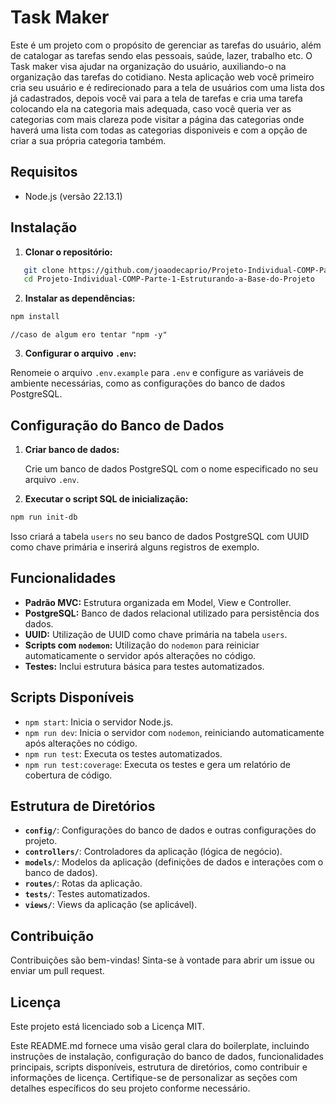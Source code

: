 # Task Maker

Este é um projeto com o propósito de gerenciar as tarefas do usuário, além de catalogar as tarefas sendo elas pessoais, saúde, lazer, trabalho etc. O Task maker visa ajudar na organização do usuário, auxiliando-o na organização das tarefas do cotidiano. Nesta aplicação web você primeiro cria seu usuário e é redirecionado para a tela de usuários com uma lista dos já cadastrados, depois você vai para a tela de tarefas e cria uma tarefa colocando ela na categoria mais adequada, caso você queria ver as categorias com mais clareza pode visitar a página das categorias onde haverá uma lista com todas as categorias disponiveis e com a opção de criar a sua própria categoria também.

## Requisitos

- Node.js (versão 22.13.1)

## Instalação

1. **Clonar o repositório:**

```bash
   git clone https://github.com/joaodecaprio/Projeto-Individual-COMP-Parte-1-Estruturando-a-Base-do-Projeto
   cd Projeto-Individual-COMP-Parte-1-Estruturando-a-Base-do-Projeto
```

2. **Instalar as dependências:**
    
```bash
npm install
```
    //caso de algum ero tentar "npm -y"
3. **Configurar o arquivo `.env`:**
    
Renomeie o arquivo `.env.example` para `.env` e configure as variáveis de ambiente necessárias, como as configurações do banco de dados PostgreSQL.
    

Configuração do Banco de Dados
------------------------------

1. **Criar banco de dados:**
    
    Crie um banco de dados PostgreSQL com o nome especificado no seu arquivo `.env`.
    
2. **Executar o script SQL de inicialização:**
    
```bash
npm run init-db
```
    
Isso criará a tabela `users` no seu banco de dados PostgreSQL com UUID como chave primária e inserirá alguns registros de exemplo.
    

Funcionalidades
---------------

* **Padrão MVC:** Estrutura organizada em Model, View e Controller.
* **PostgreSQL:** Banco de dados relacional utilizado para persistência dos dados.
* **UUID:** Utilização de UUID como chave primária na tabela `users`.
* **Scripts com `nodemon`:** Utilização do `nodemon` para reiniciar automaticamente o servidor após alterações no código.
* **Testes:** Inclui estrutura básica para testes automatizados.

Scripts Disponíveis
-------------------

* `npm start`: Inicia o servidor Node.js.
* `npm run dev`: Inicia o servidor com `nodemon`, reiniciando automaticamente após alterações no código.
* `npm run test`: Executa os testes automatizados.
* `npm run test:coverage`: Executa os testes e gera um relatório de cobertura de código.

Estrutura de Diretórios
-----------------------

* **`config/`**: Configurações do banco de dados e outras configurações do projeto.
* **`controllers/`**: Controladores da aplicação (lógica de negócio).
* **`models/`**: Modelos da aplicação (definições de dados e interações com o banco de dados).
* **`routes/`**: Rotas da aplicação.
* **`tests/`**: Testes automatizados.
* **`views/`**: Views da aplicação (se aplicável).

Contribuição
------------

Contribuições são bem-vindas! Sinta-se à vontade para abrir um issue ou enviar um pull request.

Licença
-------

Este projeto está licenciado sob a Licença MIT.

Este README.md fornece uma visão geral clara do boilerplate, incluindo instruções de instalação, configuração do banco de dados, funcionalidades principais, scripts disponíveis, estrutura de diretórios, como contribuir e informações de licença. Certifique-se de personalizar as seções com detalhes específicos do seu projeto conforme necessário.
